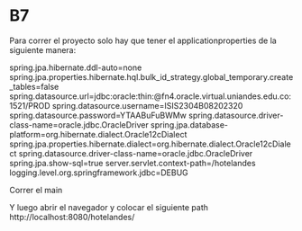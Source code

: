 # B7

Para correr el proyecto solo hay que tener el applicationproperties de la siguiente manera:

spring.jpa.hibernate.ddl-auto=none
spring.jpa.properties.hibernate.hql.bulk_id_strategy.global_temporary.create_tables=false
spring.datasource.url=jdbc:oracle:thin:@fn4.oracle.virtual.uniandes.edu.co:1521/PROD
spring.datasource.username=ISIS2304B08202320
spring.datasource.password=YTAABuFuBWMw
spring.datasource.driver-class-name=oracle.jdbc.OracleDriver
spring.jpa.database-platform=org.hibernate.dialect.Oracle12cDialect
spring.jpa.properties.hibernate.dialect=org.hibernate.dialect.Oracle12cDialect
spring.datasource.driver-class-name=oracle.jdbc.OracleDriver
spring.jpa.show-sql=true
server.servlet.context-path=/hotelandes
logging.level.org.springframework.jdbc=DEBUG



Correr el main 

Y luego abrir el navegador y colocar el siguiente path
http://localhost:8080/hotelandes/
